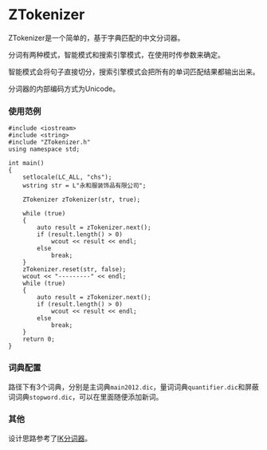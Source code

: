 # ZTokenizer

ZTokenizer是一个简单的，基于字典匹配的中文分词器。

分词有两种模式，智能模式和搜索引擎模式，在使用时传参数来确定。

智能模式会将句子直接切分，搜索引擎模式会把所有的单词匹配结果都输出出来。

分词器的内部编码方式为Unicode。

### 使用范例

```
#include <iostream>
#include <string>
#include "ZTokenizer.h"
using namespace std;

int main()
{
	setlocale(LC_ALL, "chs");
	wstring str = L"永和服装饰品有限公司";

	ZTokenizer zTokenizer(str, true);

	while (true)
	{
		auto result = zTokenizer.next();
		if (result.length() > 0)
			wcout << result << endl;
		else
			break;
	}
	zTokenizer.reset(str, false);
	wcout << "---------" << endl;
	while (true)
	{
		auto result = zTokenizer.next();
		if (result.length() > 0)
			wcout << result << endl;
		else
			break;
	}
	return 0;
}
```
### 词典配置

路径下有3个词典，分别是主词典`main2012.dic`，量词词典`quantifier.dic`和屏蔽词词典`stopword.dic`，可以在里面随便添加新词。

### 其他

设计思路参考了[IK分词器](https://code.google.com/p/ik-analyzer/)。

